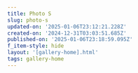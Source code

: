 ```yaml
---
title: Photo S
slug: photo-s
updated-on: '2025-01-06T23:12:21.228Z'
created-on: '2024-12-31T03:03:51.685Z'
published-on: '2025-01-06T23:18:59.095Z'
f_item-style: hide
layout: '[gallery-home].html'
tags: gallery-home
---
```



